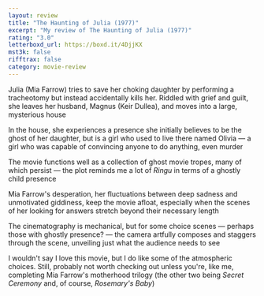 ```yaml
---
layout: review
title: "The Haunting of Julia (1977)"
excerpt: "My review of The Haunting of Julia (1977)"
rating: "3.0"
letterboxd_url: https://boxd.it/4DjjKX
mst3k: false
rifftrax: false
category: movie-review
---
```


Julia (Mia Farrow) tries to save her choking daughter by performing a tracheotomy but instead accidentally kills her. Riddled with grief and guilt, she leaves her husband, Magnus (Keir Dullea), and moves into a large, mysterious house

In the house, she experiences a presence she initially believes to be the ghost of her daughter, but is a girl who used to live there named Olivia — a girl who was capable of convincing anyone to do anything, even murder

The movie functions well as a collection of ghost movie tropes, many of which persist — the plot reminds me a lot of <i>Ringu</i> in terms of a ghostly child presence

Mia Farrow's desperation, her fluctuations between deep sadness and unmotivated giddiness, keep the movie afloat, especially when the scenes of her looking for answers stretch beyond their necessary length

The cinematography is mechanical, but for some choice scenes — perhaps those with ghostly presence? — the camera artfully composes and staggers through the scene, unveiling just what the audience needs to see

I wouldn't say I love this movie, but I do like some of the atmospheric choices. Still, probably not worth checking out unless you're, like me, completing Mia Farrow's motherhood trilogy (the other two being <i>Secret Ceremony</i> and, of course, <i>Rosemary's Baby</i>)
